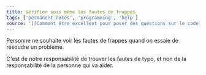 ```yaml
---
title: Vérifier sois même les fautes de frappes
tags: ['permanent-notes', 'programming', 'help']
source: '[[Comment être excellent pour poser des questions sur le code]]'
---
```


Personne ne souhaite voir les fautes de frappes quand on essaie de résoudre un problème. 

C'est de notre responsabilité de trouver les fautes de typo, et non de la responsabilité de la personne qui va aider.
